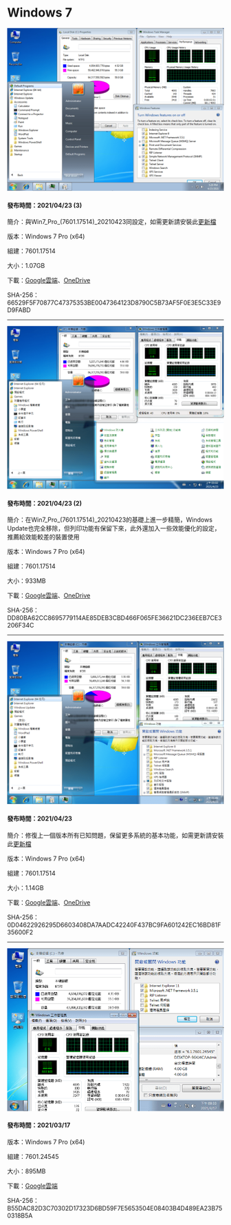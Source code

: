 # Windows 7

![Win7_Pro_(7601.17514)_en_20210423.png](/preview/Win7_Pro_(7601.17514)_en_20210423.png)

#### 發布時間：2021/04/23 (3)

簡介：與Win7_Pro_(7601.17514)_20210423同設定，如需更新請安裝此[更新檔](https://github.com/WhatTheBlock/Win10_Simplify/releases/download/v2021.04.23/7601.17514_to_7601.24576.exe)

版本：Windows 7 Pro (x64)

組建：7601.17514

大小：1.07GB

下載：[Google雲端](http://tiny.cc/w7_en_20210423)、[OneDrive](http://tiny.cc/w7_en_20210423_od)

SHA-256：66529F5F70877C47375353BE0047364123D8790C5B73AF5F0E3E5C33E9D9FABD

----

![Win7_Pro_(7601.17514)_20210423-2.png](/preview/Win7_Pro_(7601.17514)_20210423-2.png)

#### 發布時間：2021/04/23 (2)

簡介：在Win7_Pro_(7601.17514)_20210423的基礎上進一步精簡，Windows Update也完全移除，但列印功能有保留下來，此外還加入一些效能優化的設定，推薦給效能較差的裝置使用

版本：Windows 7 Pro (x64)

組建：7601.17514

大小：933MB

下載：[Google雲端](http://tiny.cc/w7_x64_20210423_2)、[OneDrive](http://tiny.cc/w7_x64_20210423_2_o)

SHA-256：DD80BA62CC8695779114AE85DEB3CBD466F065FE36621DC236EEB7CE3206F34C

----

![Win7_Pro_(7601.17514)_20210423.png](/preview/Win7_Pro_(7601.17514)_20210423.png)

#### 發布時間：2021/04/23

簡介：修復上一個版本所有已知問題，保留更多系統的基本功能，如需更新請安裝此[更新檔](https://github.com/WhatTheBlock/Win10_Simplify/releases/download/v2021.04.23/7601.17514_to_7601.24576.exe)

版本：Windows 7 Pro (x64)

組建：7601.17514

大小：1.14GB

下載：[Google雲端](http://tiny.cc/w7_x64_20210423)、[OneDrive](http://tiny.cc/w7_x64_20210423_o)

SHA-256：0D04622926295D6603408DA7AADC42240F437BC9FA601242EC16BD81F35600F2

----

![Win7_Pro_(7601.24545)_x64_20210317.png](/preview/Win7_Pro_(7601.24545)_x64_20210317.png)

#### 發布時間：2021/03/17

版本：Windows 7 Pro (x64)

組建：7601.24545

大小：895MB

下載：[Google雲端](http://tiny.cc/win7_pro_x64_20210317)

SHA-256：B55DAC82D3C70302D17323D6BD59F7E5653504E08403B4D489EA23B750318B5A
